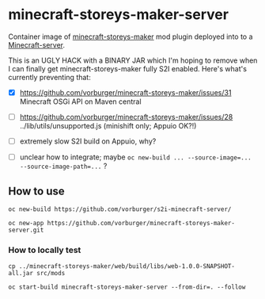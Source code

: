 # minecraft-storeys-maker-server

Container image of [minecraft-storeys-maker](https://github.com/vorburger/minecraft-storeys-maker)
mod plugin deployed into to a [Minecraft-server](https://github.com/vorburger/s2i-minecraft-server/).

This is an UGLY HACK with a BINARY JAR which I'm hoping to remove
when I can finally get minecraft-storeys-maker fully S2I enabled.
Here's what's currently preventing that:

- [X] https://github.com/vorburger/minecraft-storeys-maker/issues/31 Minecraft OSGi API on Maven central
- [ ] https://github.com/vorburger/minecraft-storeys-maker/issues/28 ../lib/utils/unsupported.js (minishift only; Appuio OK?!)
- [ ] extremely slow S2I build on Appuio, why?
- [ ] unclear how to integrate; maybe `oc new-build ... --source-image=... --source-image-path=...` ?


## How to use

    oc new-build https://github.com/vorburger/s2i-minecraft-server/

    oc new-app https://github.com/vorburger/minecraft-storeys-maker-server.git


### How to locally test

    cp ../minecraft-storeys-maker/web/build/libs/web-1.0.0-SNAPSHOT-all.jar src/mods

    oc start-build minecraft-storeys-maker-server --from-dir=. --follow
